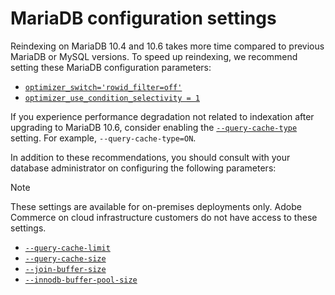 # MariaDB configuration settings

Reindexing on MariaDB 10.4 and 10.6 takes more time compared to previous MariaDB or MySQL versions. To speed up reindexing, we recommend setting these MariaDB configuration parameters:

*  [`optimizer_switch='rowid_filter=off'`](https://mariadb.com/kb/en/optimizer-switch/)
*  [`optimizer_use_condition_selectivity = 1`](https://mariadb.com/products/skysql/docs/reference/es/system-variables/optimizer_use_condition_selectivity/)

If you experience performance degradation not related to indexation after upgrading to MariaDB 10.6, consider enabling the [`--query-cache-type`](https://mariadb.com/kb/en/server-system-variables/#query_cache_type) setting. For example, `--query-cache-type=ON`.

In addition to these recommendations, you should consult with your database administrator on configuring the following parameters:

>[!NOTE]
>
>These settings are available for on-premises deployments only. Adobe Commerce on cloud infrastructure customers do not have access to these settings.

*  [`--query-cache-limit`](https://mariadb.com/kb/en/server-system-variables/#query_cache_limit)
*  [`--query-cache-size`](https://mariadb.com/kb/en/server-system-variables/#query_cache_size)
*  [`--join-buffer-size`](https://mariadb.com/kb/en/server-system-variables/#join_buffer_size)
*  [`--innodb-buffer-pool-size`](https://mariadb.com/kb/en/innodb-buffer-pool/#innodb_buffer_pool_size)
